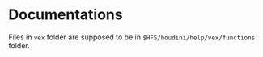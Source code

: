 # Documentations

Files in `vex` folder are supposed to be in `$HFS/houdini/help/vex/functions` folder.
